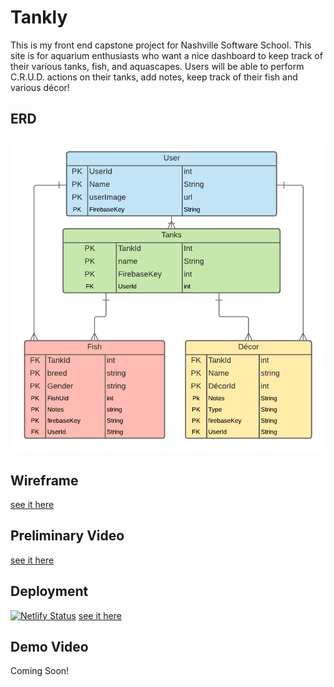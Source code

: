 # Tankly

This is my front end capstone project for Nashville Software School. This site is for aquarium enthusiasts who want a nice dashboard to keep track of their various tanks, fish, and aquascapes. Users will be able to perform C.R.U.D. actions on their tanks, add notes, keep track of their fish and various décor! 

## ERD
![image](./src/images/Tankly.png)

## Wireframe
[see it here](https://www.figma.com/file/Ep3Ztus0QWnoCGbVLVqwBy/Untitled?node-id=1%3A7)

## Preliminary Video
[see it here](https://www.loom.com/share/a78d5d7a18e34e60a88c606dc36d1005)

## Deployment
[![Netlify Status](https://api.netlify.com/api/v1/badges/de43f06a-22be-4c4d-90e8-f3f04c686b0b/deploy-status)](https://app.netlify.com/sites/tankly/deploys)
[see it here](https://tankly.netlify.app/)
## Demo Video
Coming Soon!
